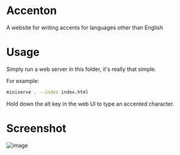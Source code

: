 # Accenton
A website for writing accents for languages other than English

# Usage
Simply run a web server in this folder, it's really that simple.

For example:
```sh
miniserve . --index index.html
```

Hold down the alt key in the web UI to type an accented character.

# Screenshot
![image](https://github.com/BenMcAvoy/Accenton/assets/143108602/abebf051-7c90-41ff-bf3b-0fae7a0f29ca)
